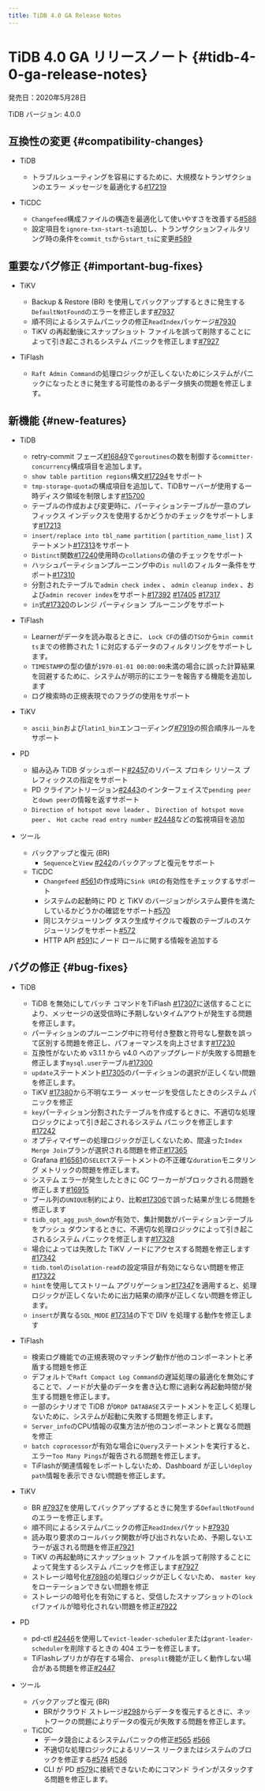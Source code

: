 ```yaml
---
title: TiDB 4.0 GA Release Notes
---
```


# TiDB 4.0 GA リリースノート {#tidb-4-0-ga-release-notes}

発売日：2020年5月28日

TiDB バージョン: 4.0.0

## 互換性の変更 {#compatibility-changes}

-   TiDB
    -   トラブルシューティングを容易にするために、大規模なトランザクションのエラー メッセージを最適化する[#17219](https://github.com/pingcap/tidb/pull/17219)

-   TiCDC
    -   `Changefeed`構成ファイルの構造を最適化して使いやすさを改善する[#588](https://github.com/pingcap/tiflow/pull/588)
    -   設定項目を`ignore-txn-start-ts`追加し、トランザクションフィルタリング時の条件を`commit_ts`から`start_ts`に変更[#589](https://github.com/pingcap/tiflow/pull/589)

## 重要なバグ修正 {#important-bug-fixes}

-   TiKV
    -   Backup &amp; Restore (BR) を使用してバックアップするときに発生する`DefaultNotFound`のエラーを修正します[#7937](https://github.com/tikv/tikv/pull/7937)
    -   順不同によるシステムパニックの修正`ReadIndex`パッケージ[#7930](https://github.com/tikv/tikv/pull/7930)
    -   TiKV の再起動後にスナップショット ファイルを誤って削除することによって引き起こされるシステム パニックを修正します[#7927](https://github.com/tikv/tikv/pull/7927)

-   TiFlash
    -   `Raft Admin Command`の処理ロジックが正しくないためにシステムがパニックになったときに発生する可能性のあるデータ損失の問題を修正します。

## 新機能 {#new-features}

-   TiDB
    -   retry-commit フェーズ[#16849](https://github.com/pingcap/tidb/pull/16849)で`goroutines`の数を制御する`committer-concurrency`構成項目を追加します。
    -   `show table partition regions`構文[#17294](https://github.com/pingcap/tidb/pull/17294)をサポート
    -   `tmp-storage-quota`の構成項目を追加して、TiDBサーバーが使用する一時ディスク領域を制限します[#15700](https://github.com/pingcap/tidb/pull/15700)
    -   テーブルの作成および変更時に、パーティションテーブルが一意のプレフィックス インデックスを使用するかどうかのチェックをサポートします[#17213](https://github.com/pingcap/tidb/pull/17213)
    -   `insert/replace into tbl_name partition` ( `partition_name_list` ) ステートメント[#17313](https://github.com/pingcap/tidb/pull/17313)をサポート
    -   `Distinct`関数[#17240](https://github.com/pingcap/tidb/pull/17240)使用時の`collations`の値のチェックをサポート
    -   ハッシュパーティションプルーニング中の`is null`のフィルター条件をサポート[#17310](https://github.com/pingcap/tidb/pull/17310)
    -   分割されたテーブルで`admin check index` 、 `admin cleanup index` 、および`admin recover index`をサポート[#17392](https://github.com/pingcap/tidb/pull/17392) [#17405](https://github.com/pingcap/tidb/pull/17405) [#17317](https://github.com/pingcap/tidb/pull/17317)
    -   `in`式[#17320](https://github.com/pingcap/tidb/pull/17320)のレンジ パーティション プルーニングをサポート

-   TiFlash
    -   Learnerがデータを読み取るときに、 `Lock CF`の値の`TSO`から`min commit ts`までの修飾された 1 に対応するデータのフィルタリングをサポートします。
    -   `TIMESTAMP`の型の値が`1970-01-01 00:00:00`未満の場合に誤った計算結果を回避するために、システムが明示的にエラーを報告する機能を追加します
    -   ログ検索時の正規表現でのフラグの使用をサポート

-   TiKV
    -   `ascii_bin`および`latin1_bin`エンコーディング[#7919](https://github.com/tikv/tikv/pull/7919)の照合順序ルールをサポート

-   PD
    -   組み込み TiDB ダッシュボード[#2457](https://github.com/pingcap/pd/pull/2457)のリバース プロキシ リソース プレフィックスの指定をサポート
    -   PD クライアントリージョン[#2443](https://github.com/pingcap/pd/pull/2443)のインターフェイスで`pending peer`と`down peer`の情報を返すサポート
    -   `Direction of hotspot move leader` 、 `Direction of hotspot move peer` 、 `Hot cache read entry number` [#2448](https://github.com/pingcap/pd/pull/2448)などの監視項目を追加

-   ツール
    -   バックアップと復元 (BR)
        -   `Sequence`と`View` [#242](https://github.com/pingcap/br/pull/242)のバックアップと復元をサポート
    -   TiCDC
        -   `Changefeed` [#561](https://github.com/pingcap/tiflow/pull/561)の作成時に`Sink URI`の有効性をチェックするサポート
        -   システムの起動時に PD と TiKV のバージョンがシステム要件を満たしているかどうかの確認をサポート[#570](https://github.com/pingcap/tiflow/pull/570)
        -   同じスケジューリング タスク生成サイクルで複数のテーブルのスケジューリングをサポート[#572](https://github.com/pingcap/tiflow/pull/572)
        -   HTTP API [#591](https://github.com/pingcap/tiflow/pull/591)にノード ロールに関する情報を追加する

## バグの修正 {#bug-fixes}

-   TiDB

    -   TiDB を無効にしてバッチ コマンドをTiFlash [#17307](https://github.com/pingcap/tidb/pull/17307)に送信することにより、メッセージの送受信時に予期しないタイムアウトが発生する問題を修正します。
    -   パーティションのプルーニング中に符号付き整数と符号なし整数を誤って区別する問題を修正し、パフォーマンスを向上させます[#17230](https://github.com/pingcap/tidb/pull/17230)
    -   互換性がないため v3.1.1 から v4.0 へのアップグレードが失敗する問題を修正します`mysql.user`テーブル[#17300](https://github.com/pingcap/tidb/pull/17300)
    -   `update`ステートメント[#17305](https://github.com/pingcap/tidb/pull/17305)のパーティションの選択が正しくない問題を修正します。
    -   TiKV [#17380](https://github.com/pingcap/tidb/pull/17380)から不明なエラー メッセージを受信したときのシステム パニックを修正
    -   `key`パーティション分割されたテーブルを作成するときに、不適切な処理ロジックによって引き起こされるシステム パニックを修正します[#17242](https://github.com/pingcap/tidb/pull/17242)
    -   オプティマイザーの処理ロジックが正しくないため、間違った`Index Merge Join`プランが選択される問題を修正[#17365](https://github.com/pingcap/tidb/pull/17365)
    -   Grafana [#16561](https://github.com/pingcap/tidb/pull/16561)の`SELECT`ステートメントの不正確な`duration`モニタリング メトリックの問題を修正します。
    -   システム エラーが発生したときに GC ワーカーがブロックされる問題を修正します[#16915](https://github.com/pingcap/tidb/pull/16915)
    -   ブール列の`UNIQUE`制約により、比較[#17306](https://github.com/pingcap/tidb/pull/17306)で誤った結果が生じる問題を修正します
    -   `tidb_opt_agg_push_down`が有効で、集計関数がパーティションテーブルをプッシュ ダウンするときに、不適切な処理ロジックによって引き起こされるシステム パニックを修正します[#17328](https://github.com/pingcap/tidb/pull/17328)
    -   場合によっては失敗した TiKV ノードにアクセスする問題を修正します[#17342](https://github.com/pingcap/tidb/pull/17342)
    -   `tidb.toml`の`isolation-read`の設定項目が有効にならない問題を修正[#17322](https://github.com/pingcap/tidb/pull/17322)
    -   `hint`を使用してストリーム アグリゲーション[#17347](https://github.com/pingcap/tidb/pull/17347)を適用すると、処理ロジックが正しくないために出力結果の順序が正しくない問題を修正します。
    -   `insert`が異なる`SQL_MODE` [#17314](https://github.com/pingcap/tidb/pull/17314)の下で DIV を処理する動作を修正します

-   TiFlash

    -   検索ログ機能での正規表現のマッチング動作が他のコンポーネントと矛盾する問題を修正
    -   デフォルトで`Raft Compact Log Command`の遅延処理の最適化を無効にすることで、ノードが大量のデータを書き込む際に過剰な再起動時間が発生する問題を修正します。
    -   一部のシナリオで TiDB が`DROP DATABASE`ステートメントを正しく処理しないために、システムが起動に失敗する問題を修正します。
    -   `Server_info`のCPU情報の収集方法が他のコンポーネントと異なる問題を修正
    -   `batch coprocessor`が有効な場合に`Query`ステートメントを実行すると、エラー`Too Many Pings`が報告される問題を修正します。
    -   TiFlashが関連情報をレポートしないため、Dashboard が正しい`deploy path`情報を表示できない問題を修正します。

-   TiKV

    -   BR [#7937](https://github.com/tikv/tikv/pull/7937)を使用してバックアップするときに発生する`DefaultNotFound`のエラーを修正します。
    -   順不同によるシステムパニックの修正`ReadIndex`パケット[#7930](https://github.com/tikv/tikv/pull/7930)
    -   読み取り要求のコールバック関数が呼び出されないため、予期しないエラーが返される問題を修正[#7921](https://github.com/tikv/tikv/pull/7921)
    -   TiKV の再起動時にスナップショット ファイルを誤って削除することによって発生するシステム パニックを修正します[#7927](https://github.com/tikv/tikv/pull/7927)
    -   ストレージ暗号化[#7898](https://github.com/tikv/tikv/pull/7898)の処理ロジックが正しくないため、 `master key`をローテーションできない問題を修正
    -   ストレージの暗号化を有効にすると、受信したスナップショットの`lock cf`ファイルが暗号化されない問題を修正[#7922](https://github.com/tikv/tikv/pull/7922)

-   PD

    -   pd-ctl [#2446](https://github.com/pingcap/pd/pull/2446)を使用して`evict-leader-scheduler`または`grant-leader-scheduler`を削除するときの 404 エラーを修正します。
    -   TiFlashレプリカが存在する場合、 `presplit`機能が正しく動作しない場合がある問題を修正[#2447](https://github.com/pingcap/pd/pull/2447)

-   ツール

    -   バックアップと復元 (BR)
        -   BRがクラウド ストレージ[#298](https://github.com/pingcap/br/pull/298)からデータを復元するときに、ネットワークの問題によりデータの復元が失敗する問題を修正します。
    -   TiCDC
        -   データ競合によるシステムパニックの修正[#565](https://github.com/pingcap/tiflow/pull/565) [#566](https://github.com/pingcap/tiflow/pull/566)
        -   不適切な処理ロジックによるリソース リークまたはシステムのブロックを修正する[#574](https://github.com/pingcap/tiflow/pull/574) [#586](https://github.com/pingcap/tiflow/pull/586)
        -   CLI が PD [#579](https://github.com/pingcap/tiflow/pull/579)に接続できないためにコマンド ラインがスタックする問題を修正します。
